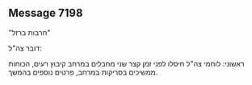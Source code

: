## Message 7198

"חרבות ברזל"

דובר צה"ל:

ראשוני: לוחמי צה"ל חיסלו לפני זמן קצר שני מחבלים במרחב קיבוץ רעים, הכוחות ממשיכים בסריקות במרחב, פרטים נוספים בהמשך.

